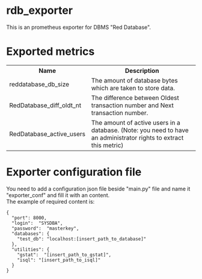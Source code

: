 # rdb_exporter
This is an prometheus exporter for DBMS "Red Database".
# Exported metrics
<table>
  <tr>
    <th>Name</th>
    <th>Description</th>
  </tr>
  <tr><td>reddatabase_db_size</td><td>The amount of database bytes which are taken to store data.</td></tr>
  <tr><td>RedDatabase_diff_oldt_nt</td><td>The difference between Oldest transaction number and Next transaction number.</td></tr>
  <tr><td>RedDatabase_active_users</td><td>The amount of active users in a database. (Note: you need to have an administrator rights to extract this metric)</td></tr>
</table>

# Exporter configuration file
You need to add a configuration json file beside "main.py" file and name it "exporter_conf" and fill it with an content.
<br>
The example of required content is:
```
{
  "port": 8000, 
  "login":  "SYSDBA", 
  "password":  "masterkey", 
  "databases": {
    "test_db": "localhost:[insert_path_to_database]"
  },
  "utilities": {
    "gstat":  "[insert_path_to_gstat]",
    "isql": "[insert_path_to_isql]"
  }
}
```
